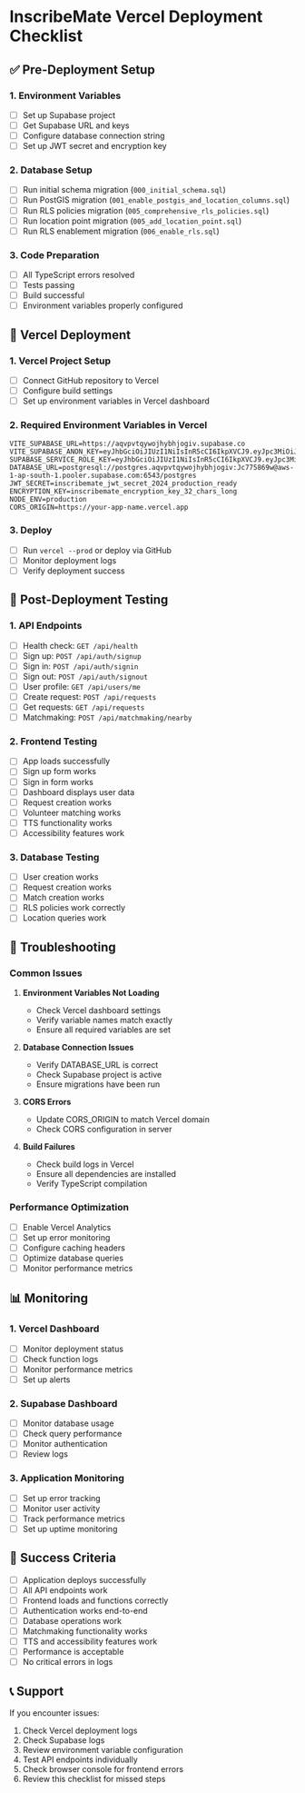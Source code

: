# InscribeMate Vercel Deployment Checklist

## ✅ Pre-Deployment Setup

### 1. Environment Variables
- [ ] Set up Supabase project
- [ ] Get Supabase URL and keys
- [ ] Configure database connection string
- [ ] Set up JWT secret and encryption key

### 2. Database Setup
- [ ] Run initial schema migration (`000_initial_schema.sql`)
- [ ] Run PostGIS migration (`001_enable_postgis_and_location_columns.sql`)
- [ ] Run RLS policies migration (`005_comprehensive_rls_policies.sql`)
- [ ] Run location point migration (`005_add_location_point.sql`)
- [ ] Run RLS enablement migration (`006_enable_rls.sql`)

### 3. Code Preparation
- [ ] All TypeScript errors resolved
- [ ] Tests passing
- [ ] Build successful
- [ ] Environment variables properly configured

## 🚀 Vercel Deployment

### 1. Vercel Project Setup
- [ ] Connect GitHub repository to Vercel
- [ ] Configure build settings
- [ ] Set up environment variables in Vercel dashboard

### 2. Required Environment Variables in Vercel
```
VITE_SUPABASE_URL=https://aqvpvtqywojhybhjogiv.supabase.co
VITE_SUPABASE_ANON_KEY=eyJhbGciOiJIUzI1NiIsInR5cCI6IkpXVCJ9.eyJpc3MiOiJzdXBhYmFzZSIsInJlZiI6ImFxdnB2dHF5d29oanliaGpvZ2l2Iiwicm9sZSI6ImFub24iLCJpYXQiOjE3NTgxNDAyNDMsImV4cCI6MjA3MzcxNjI0M30.rwPp2JzLlFsGXslS1KvSSUbzNgS1dWO9q9mOSkFmjm8
SUPABASE_SERVICE_ROLE_KEY=eyJhbGciOiJIUzI1NiIsInR5cCI6IkpXVCJ9.eyJpc3MiOiJzdXBhYmFzZSIsInJlZiI6ImFxdnB2dHF5d29oanliaGpvZ2l2Iiwicm9sZSI6ImFub24iLCJpYXQiOjE3NTgxNDAyNDMsImV4cCI6MjA3MzcxNjI0M30.rwPp2JzLlFsGXslS1KvSSUbzNgS1dWO9q9mOSkFmjm8
DATABASE_URL=postgresql://postgres.aqvpvtqywojhybhjogiv:Jc775869w@aws-1-ap-south-1.pooler.supabase.com:6543/postgres
JWT_SECRET=inscribemate_jwt_secret_2024_production_ready
ENCRYPTION_KEY=inscribemate_encryption_key_32_chars_long
NODE_ENV=production
CORS_ORIGIN=https://your-app-name.vercel.app
```

### 3. Deploy
- [ ] Run `vercel --prod` or deploy via GitHub
- [ ] Monitor deployment logs
- [ ] Verify deployment success

## 🧪 Post-Deployment Testing

### 1. API Endpoints
- [ ] Health check: `GET /api/health`
- [ ] Sign up: `POST /api/auth/signup`
- [ ] Sign in: `POST /api/auth/signin`
- [ ] Sign out: `POST /api/auth/signout`
- [ ] User profile: `GET /api/users/me`
- [ ] Create request: `POST /api/requests`
- [ ] Get requests: `GET /api/requests`
- [ ] Matchmaking: `POST /api/matchmaking/nearby`

### 2. Frontend Testing
- [ ] App loads successfully
- [ ] Sign up form works
- [ ] Sign in form works
- [ ] Dashboard displays user data
- [ ] Request creation works
- [ ] Volunteer matching works
- [ ] TTS functionality works
- [ ] Accessibility features work

### 3. Database Testing
- [ ] User creation works
- [ ] Request creation works
- [ ] Match creation works
- [ ] RLS policies work correctly
- [ ] Location queries work

## 🔧 Troubleshooting

### Common Issues
1. **Environment Variables Not Loading**
   - Check Vercel dashboard settings
   - Verify variable names match exactly
   - Ensure all required variables are set

2. **Database Connection Issues**
   - Verify DATABASE_URL is correct
   - Check Supabase project is active
   - Ensure migrations have been run

3. **CORS Errors**
   - Update CORS_ORIGIN to match Vercel domain
   - Check CORS configuration in server

4. **Build Failures**
   - Check build logs in Vercel
   - Ensure all dependencies are installed
   - Verify TypeScript compilation

### Performance Optimization
- [ ] Enable Vercel Analytics
- [ ] Set up error monitoring
- [ ] Configure caching headers
- [ ] Optimize database queries
- [ ] Monitor performance metrics

## 📊 Monitoring

### 1. Vercel Dashboard
- [ ] Monitor deployment status
- [ ] Check function logs
- [ ] Monitor performance metrics
- [ ] Set up alerts

### 2. Supabase Dashboard
- [ ] Monitor database usage
- [ ] Check query performance
- [ ] Monitor authentication
- [ ] Review logs

### 3. Application Monitoring
- [ ] Set up error tracking
- [ ] Monitor user activity
- [ ] Track performance metrics
- [ ] Set up uptime monitoring

## 🎯 Success Criteria

- [ ] Application deploys successfully
- [ ] All API endpoints work
- [ ] Frontend loads and functions correctly
- [ ] Authentication works end-to-end
- [ ] Database operations work
- [ ] Matchmaking functionality works
- [ ] TTS and accessibility features work
- [ ] Performance is acceptable
- [ ] No critical errors in logs

## 📞 Support

If you encounter issues:
1. Check Vercel deployment logs
2. Check Supabase logs
3. Review environment variable configuration
4. Test API endpoints individually
5. Check browser console for frontend errors
6. Review this checklist for missed steps
